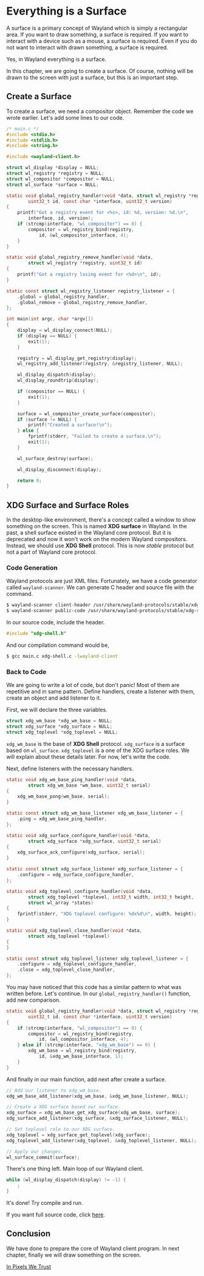 # Everything is a Surface

A surface is a primary concept of Wayland which is simply a rectangular area.
If you want to draw something, a surface is required. If you want to
interact with a device such as a mouse, a surface is required. Even if you
do not want to interact with drawn something, a surface is required.

Yes, in Wayland everything is a surface.

In this chapter, we are going to create a surface. Of course, nothing will be
drawn to the screen with just a surface, but this is an important step.

## Create a Surface

To create a surface, we need a compositor object. Remember the code we wrote
earlier. Let's add some lines to our code.

```c
/* main.c */
#include <stdio.h>
#include <stdlib.h>
#include <string.h>

#include <wayland-client.h>

struct wl_display *display = NULL;
struct wl_registry *registry = NULL;
struct wl_compositor *compositor = NULL;
struct wl_surface *surface = NULL;

static void global_registry_handler(void *data, struct wl_registry *registry,
        uint32_t id, const char *interface, uint32_t version)
{
    printf("Got a registry event for <%s>, id: %d, version: %d.\n",
        interface, id, version);
    if (strcmp(interface, "wl_compositor") == 0) {
        compositor = wl_registry_bind(registry,
            id, &wl_compositor_interface, 4);
    }
}

static void global_registry_remove_handler(void *data,
        struct wl_registry *registry, uint32_t id)
{
    printf("Got a registry losing event for <%d>\n", id);
}

static const struct wl_registry_listener registry_listener = {
    .global = global_registry_handler,
    .global_remove = global_registry_remove_handler,
};

int main(int argc, char *argv[])
{
    display = wl_display_connect(NULL);
    if (display == NULL) {
        exit(1);
    }

    registry = wl_display_get_registry(display);
    wl_registry_add_listener(registry, &registry_listener, NULL);

    wl_display_dispatch(display);
    wl_display_roundtrip(display);

    if (compositor == NULL) {
        exit(1);
    }

    surface = wl_compositor_create_surface(compositor);
    if (surface != NULL) {
        printf("Created a surface!\n");
    } else {
        fprintf(stderr, "Failed to create a surface.\n");
        exit(1);
    }

    wl_surface_destroy(surface);

    wl_display_disconnect(display);

    return 0;
}
```

## XDG Surface and Surface Roles

In the desktop-like environment, there's a concept called a window to show
something on the screen. This is named **XDG surface** in Wayland.
In the past, a shell surface existed in the Wayland core protocol. But it is
deprecated and now it won't work on the modern Wayland compositors. Instead,
we should use **XDG Shell** protocol. This is now _stable_ protocol but not a
part of Wayland core protocol.

### Code Generation

Wayland protocols are just XML files. Fortunately, we have a code generator
called `wayland-scanner`. We can generate C header and source file with the
command.

```sh
$ wayland-scanner client-header /usr/share/wayland-protocols/stable/xdg-shell/xdg-shell.xml xdg-shell.h
$ wayland-scanner public-code /usr/share/wayland-protocols/stable/xdg-shell/xdg-shell.xml xdg-shell.c
```

In our source code, include the header.

```c
#include "xdg-shell.h"
```

And our compilation command would be,

```sh
$ gcc main.c xdg-shell.c -lwayland-client
```

### Back to Code

We are going to write a lot of code, but don't panic! Most of them are
repetitive and in same pattern. Define handlers, create a listener with them,
create an object and add listener to it.

First, we will declare the three variables.

```c
struct xdg_wm_base *xdg_wm_base = NULL;
struct xdg_surface *xdg_surface = NULL;
struct xdg_toplevel *xdg_toplevel = NULL;
```

`xdg_wm_base` is the base of **XDG Shell** protocol. `xdg_surface` is a surface
based on `wl_surface`. `xdg_toplevel` is a one of the XDG surface roles. We
will explain about these details later. For now, let's write the code.

Next, define listeners with the necessary handlers.

```c
static void xdg_wm_base_ping_handler(void *data,
        struct xdg_wm_base *wm_base, uint32_t serial)
{
    xdg_wm_base_pong(wm_base, serial);
}

static const struct xdg_wm_base_listener xdg_wm_base_listener = {
    .ping = xdg_wm_base_ping_handler,
};

static void xdg_surface_configure_handler(void *data,
        struct xdg_surface *xdg_surface, uint32_t serial)
{
    xdg_surface_ack_configure(xdg_surface, serial);
}

static const struct xdg_surface_listener xdg_surface_listener = {
    .configure = xdg_surface_configure_handler,
};

static void xdg_toplevel_configure_handler(void *data,
        struct xdg_toplevel *toplevel, int32_t width, int32_t height,
        struct wl_array *states)
{
    fprintf(stderr, "XDG toplevel configure: %dx%d\n", width, height);
}

static void xdg_toplevel_close_handler(void *data,
        struct xdg_toplevel *toplevel)
{
}

static const struct xdg_toplevel_listener xdg_toplevel_listener = {
    .configure = xdg_toplevel_configure_handler,
    .close = xdg_toplevel_close_handler,
};
```

You may have noticed that this code has a similar pattern to what was written
before. Let's continue. In our `global_registry_handler()` function, add new
comparison.

```c
static void global_registry_handler(void *data, struct wl_registry *registry,
        uint32_t id, const char *interface, uint32_t version)
{
    if (strcmp(interface, "wl_compositor") == 0) {
        compositor = wl_registry_bind(registry,
            id, &wl_compositor_interface, 4);
    } else if (strcmp(interface, "xdg_wm_base") == 0) {
        xdg_wm_base = wl_registry_bind(registry,
            id, &xdg_wm_base_interface, 1);
    }
}
```

And finally in our main function, add next after create a surface.

```c
// Add our listener to xdg_wm_base.
xdg_wm_base_add_listener(xdg_wm_base, &xdg_wm_base_listener, NULL);

// Create a XDG surface based our surface.
xdg_surface = xdg_wm_base_get_xdg_surface(xdg_wm_base, surface);
xdg_surface_add_listener(xdg_surface, &xdg_surface_listener, NULL);

// Set toplevel role to our XDG surface.
xdg_toplevel = xdg_surface_get_toplevel(xdg_surface);
xdg_toplevel_add_listener(xdg_toplevel, &xdg_toplevel_listener, NULL);

// Apply our changes.
wl_surface_commit(surface);
```

There's one thing left. Main loop of our Wayland client.

```c
while (wl_display_dispatch(display) != -1) {
    ;
}
```

It's done! Try compile and run.

If you want full source code, click [here](https://github.com/hardboiled65/WaylandClient-tutorials/tree/main/surface).

## Conclusion

We have done to prepare the core of Wayland client program. In next chapter,
finally we will draw something on the screen.

[In Pixels We Trust](/documentation/wayland/guides/in-pixels-we-trust)
